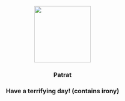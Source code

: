 <p align="center">
    <img src="https://raw.githubusercontent.com/PokeAPI/sprites/master/sprites/pokemon/504.png" width="150" height="150">
</p>
<h3 align="center"> <b>Patrat</b></h3>
<h3 align="center">Have a terrifying day! (contains irony)</h3>
